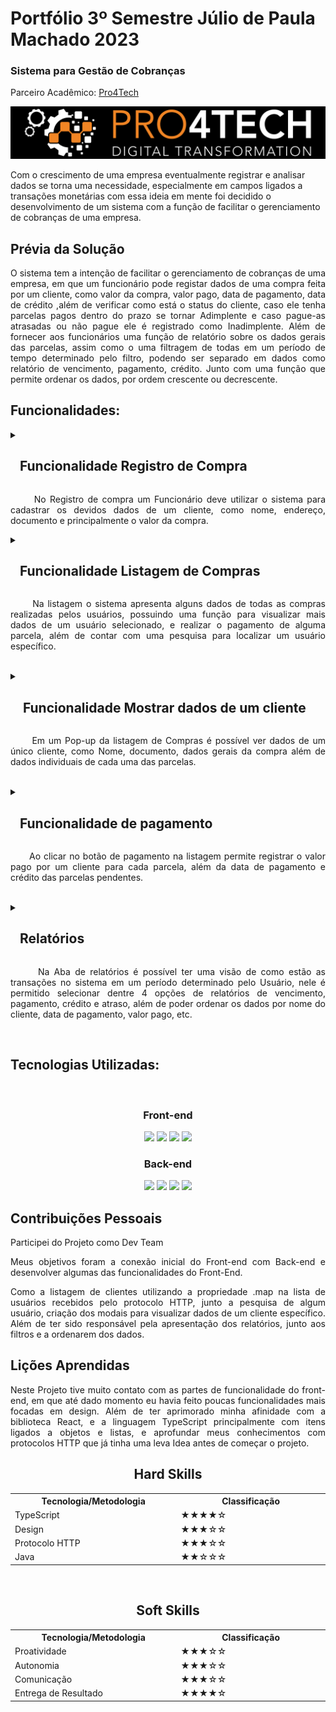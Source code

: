 # Portfólio 3º Semestre Júlio de Paula Machado 2023


<h3>Sistema para Gestão de Cobranças </h3>
<p align="justify">Parceiro Acadêmico: <a href="https://www.pro4tech.com.br">Pro4Tech</a></p>
<p align="center"><img src="assets//Pro4Tech.png" widht="20%"></img>

Com o crescimento de uma empresa eventualmente registrar e analisar dados se torna uma necessidade, especialmente em campos ligados a transações monetárias com essa ideia em mente foi decidido o desenvolvimento de um sistema com a função de facilitar o gerenciamento de cobranças de uma empresa. 

## Prévia da Solução

<p align="justify"> 
O sistema tem a intenção de facilitar o gerenciamento de cobranças de uma empresa, em que um funcionário pode registar dados de uma compra feita por um cliente, como valor da compra, valor pago, data de pagamento, data de crédito ,além de verificar como está o status do cliente, caso ele tenha parcelas pagos dentro do prazo se tornar Adimplente e caso pague-as atrasadas ou não pague ele é registrado como Inadimplente.
Além de fornecer aos funcionários uma função de relatório sobre os dados gerais das parcelas, assim como o uma filtragem de todas em um período de tempo determinado pelo filtro, podendo ser separado em dados como relatório de vencimento, pagamento, crédito. Junto com uma função que permite ordenar os dados, por ordem crescente ou decrescente.
  </p>

## Funcionalidades:

<details>
  <summary>
   <h2>&nbsp;&nbsp;&nbsp;Funcionalidade Registro de Compra </h2>
 </summary>

  <img width="100%" src="assets/funcionalidades/Cadastro.png">
 
</details>

<p align="justify"> 
&nbsp;&nbsp;&nbsp;&nbsp;&nbsp;&nbsp;No Registro de compra um Funcionário deve utilizar o sistema para cadastrar os devidos dados de um cliente, como nome, endereço, documento e principalmente o valor da compra.
</p>

<details>
  <summary>
    <h2> &nbsp;&nbsp;&nbsp;Funcionalidade Listagem de Compras </h2>
 </summary>

  <img width="100%" src="assets/funcionalidades/Listagem.png">

</details>

<p align="justify"> 
&nbsp;&nbsp;&nbsp;&nbsp;&nbsp;&nbsp;Na listagem o sistema apresenta alguns dados de todas as compras realizadas pelos usuários, possuindo uma função para visualizar mais dados de um usuário selecionado, e realizar o pagamento de alguma parcela, além de contar com uma pesquisa para localizar um usuário específico.
</p>

<br/>

<details>
  <summary>
    <h2>&nbsp;&nbsp;&nbsp; Funcionalidade Mostrar dados de um cliente</h2>
 </summary>

  <img width="100%" src="assets/funcionalidades/DadosCliente1.png">
  <img width="100%" src="assets/funcionalidades/DadosCliente2.png">

</details>
<p align="justify"> 
&nbsp;&nbsp;&nbsp;&nbsp;&nbsp;&nbsp;Em um Pop-up da listagem de Compras é possível ver dados de um único cliente, como Nome, documento, dados gerais da compra além de dados individuais de cada uma das parcelas.
</p>
<br/>

<details>
  <summary>
    <h2>&nbsp;&nbsp;&nbsp;Funcionalidade de pagamento</h2>
  </summary>

  <img width="100%" src="assets/funcionalidades/GerenciamentoTitulos1.png">
  <img width="100%" src="assets/funcionalidades/GerenciamentoTitulos2.png">

</details>
<p align="justify"> 
  &nbsp;&nbsp;&nbsp;&nbsp;&nbsp;&nbsp;Ao clicar no botão de pagamento na listagem permite registrar o valor pago por um cliente para cada parcela, além da data de pagamento e crédito das parcelas pendentes.
</p>
<br/>
<details>
  <summary>
    <h2>&nbsp;&nbsp;&nbsp;Relatórios</h2>
  </summary>

  <img width="100%" src="assets/funcionalidades/Relatorio.png">

</details>
<p align="justify"> 
&nbsp;&nbsp;&nbsp;&nbsp;&nbsp;&nbsp;Na Aba de relatórios é possível ter uma visão de como estão as transações no sistema em um período determinado pelo Usuário, nele é permitido selecionar dentre 4 opções de relatórios de vencimento, pagamento, crédito e atraso, além de poder ordenar os dados por nome do cliente, data de pagamento, valor pago, etc.
 </p>
<br/>



## Tecnologias Utilizadas:
<br/>
<h3 align="center">Front-end</h3>
<div align="center">
    <img src="https://img.shields.io/badge/React-20232A?style=for-the-badge&logo=react&logoColor=61DAFB"/>
    <img src="https://img.shields.io/badge/CSS3-1572B6?style=for-the-badge&logo=css3&logoColor=white"/>
    <img src="https://img.shields.io/badge/JavaScript-323330?style=for-the-badge&logo=javascript&logoColor=F7DF1E"/>
    <img src="https://img.shields.io/badge/TypeScript-007ACC?style=for-the-badge&logo=typescript&logoColor=white"/>
 </div>

 <h3 align="center">Back-end</h3>
 <div align="center">
    <img src="https://img.shields.io/badge/Spring-6DB33F?style=for-the-badge&logo=spring&logoColor=white"/>
    <img src="https://img.shields.io/badge/Java-007396?style=for-the-badge&logo=java&logoColor=white"/>
    <img src="https://img.shields.io/badge/Eclipse-2C2255?style=for-the-badge&logo=eclipse&logoColor=white"/>
    <img src="https://img.shields.io/badge/Lombok-BCB88D?style=for-the-badge&logo=lombok&logoColor=white"/>

</div>

## Contribuições Pessoais 

Participei do Projeto como Dev Team
<p align="justify"> 
Meus objetivos foram a conexão inicial do Front-end com Back-end e desenvolver algumas das funcionalidades do Front-End.
 </p>
<p align="justify"> 
Como a listagem de clientes utilizando a propriedade .map na lista de usuários recebidos pelo protocolo HTTP, junto a pesquisa de algum usuário,
criação dos modais para visualizar dados de um cliente específico.
Além de ter sido responsável pela apresentação dos relatórios, junto aos filtros e a ordenarem dos dados.
</p>

## Lições Aprendidas

<p align="justify"> 
Neste Projeto tive muito contato com as partes de funcionalidade do front-end, em que até dado momento eu havia feito poucas funcionalidades mais focadas em design. Além de ter aprimorado minha afinidade com a biblioteca React, e a linguagem TypeScript principalmente com itens ligados a objetos e listas, e aprofundar meus conhecimentos com protocolos HTTP que já tinha uma leva Idea antes de começar o projeto. 
 </p> 
 
<div align="center">


 <h2> Hard Skills</h2>

<table align="center">
  <tr>
    <th width="300px">Tecnologia/Metodologia</th>
    <th width="300px">Classificação</th>
  </tr>
  <tr>
    <td>TypeScript</td>
    <td>★★★★☆</td>
  </tr>
  <tr>
    <td>Design</td>
    <td>★★★☆☆</td>
  </tr>
  <tr>
    <td>Protocolo HTTP</td>
    <td>★★★☆☆</td>
  </tr>
  <tr>
    <td>Java</td>
    <td>★★☆☆☆</td>
  </tr>
</table>

  <br/>
 <h2> Soft Skills </h2>

<table align="center">
  <tr>
    <th width="300px">Tecnologia/Metodologia</th>
    <th width="300px">Classificação</th>
  </tr>
  <tr>
    <td>Proatividade</td>
    <td>★★★☆☆</td>
  </tr>
  <tr>
    <td>Autonomia</td>
    <td>★★★☆☆</td>
  </tr>
  <tr>
    <td>Comunicação</td>
    <td>★★★☆☆</td>
  </tr>
  <tr>
    <td>Entrega de Resultado</td>
    <td>★★★★☆</td>
  </tr>
</table>
</div>
</div>
  
